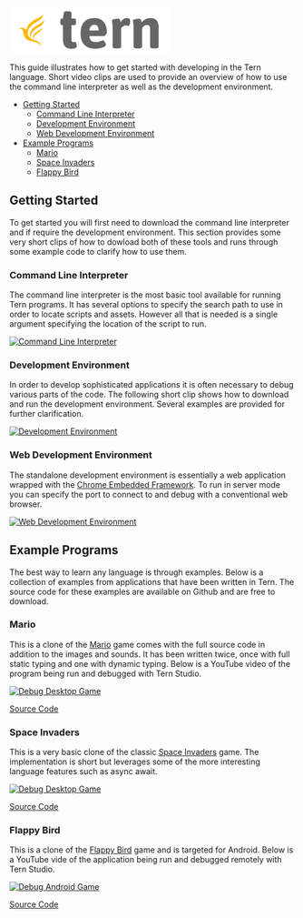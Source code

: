 ![Tern](https://raw.githubusercontent.com/tern-lang/tern-site/master/tern-lang.org/img/logo-small.png)
  
This guide illustrates how to get started with developing in the Tern language. Short video clips
are used to provide an overview of how to use the command line interpreter as well as the development environment.

  * [Getting Started](#getting-started)  
      * [Command Line Interpreter](#command-line-interpreter)      
      * [Development Environment](#development-environment)  
      * [Web Development Environment](#web-development-environment)   
 * [Example Programs](#example-programs)
      * [Mario](#mario)      
      * [Space Invaders](#space-invaders)  
      * [Flappy Bird](#flappy-bird)  


## Getting Started

To get started you will first need to download the command line interpreter and if require the development environment.
This section provides some very short clips of how to dowload both of these tools and runs through some example code
to clarify how to use them.

### Command Line Interpreter

The command line interpreter is the most basic tool available for running Tern programs. It has several options to specify 
the search path to use in order to locate scripts and assets. However all that is needed is a single argument specifying
the location of the script to run.

[![Command Line Interpreter](http://img.youtube.com/vi/MG27d-g2iSI/0.jpg)](https://www.youtube.com/watch?v=MG27d-g2iSI)


### Development Environment

In order to develop sophisticated applications it is often necessary to debug various parts of the code. The following
short clip shows how to download and run the development environment. Several examples are provided for further clarification.

[![Development Environment](http://img.youtube.com/vi/jx1vFXRpW_I/0.jpg)](https://www.youtube.com/watch?v=jx1vFXRpW_I)

### Web Development Environment

The standalone development environment is essentially a web application wrapped with the [Chrome Embedded Framework](https://en.wikipedia.org/wiki/Chromium_Embedded_Framework). To run in server mode you can specify
the port to connect to and debug with a conventional web browser.

[![Web Development Environment](http://img.youtube.com/vi/t0BHpvCC9gw/0.jpg)](https://www.youtube.com/watch?v=t0BHpvCC9gw)


## Example Programs

The best way to learn any language is through examples. Below is a collection of examples from applications that have been written in Tern. The source code for these examples are available on Github and are free to download.

### Mario

This is a clone of the [Mario](https://en.wikipedia.org/wiki/Mario_Bros.) game comes with the full source code in addition to the images and sounds. It has
been written twice, once with full static typing and one with dynamic typing. Below is a YouTube video of the 
program being run and debugged with Tern Studio.

[![Debug Desktop Game](http://img.youtube.com/vi/yK4ZyIS3w9o/0.jpg)](https://www.youtube.com/watch?v=yK4ZyIS3w9o)

[Source Code](https://github.com/tern-lang/tern-studio/tree/master/tern-studio/work/demo/games/src/mario)

### Space Invaders

This is a very basic clone of the classic [Space Invaders](https://en.wikipedia.org/wiki/Space_Invaders) game. The implementation is short but leverages some
of the more interesting language features such as async await.

[![Debug Desktop Game](http://img.youtube.com/vi/SXc0eNvrAZs/0.jpg)](https://www.youtube.com/watch?v=SXc0eNvrAZs)

[Source Code](https://github.com/tern-lang/tern-studio/tree/master/tern-studio/work/demo/games/src/spaceinvaders)

### Flappy Bird

This is a clone of the [Flappy Bird](https://en.wikipedia.org/wiki/Flappy_Bird) game and is targeted for Android. Below is a YouTube vide of the application
being run and debugged remotely with Tern Studio.

[![Debug Android Game](http://img.youtube.com/vi/w-baBQbZ5dI/0.jpg)](https://www.youtube.com/watch?v=w-baBQbZ5dI)

[Source Code](https://github.com/tern-lang/tern-studio/tree/master/tern-studio/work/android/flappybird/src/flappybird)
